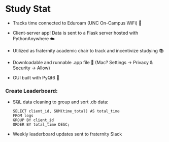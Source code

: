# Study Stat

* Tracks time connected to Eduroam (UNC On-Campus WiFi) 📶

* Client-server app! Data is sent to a Flask server hosted with PythonAnywhere ☁️

* Utilized as fraternity academic chair to track and incentivize studying 📚

* Downloadable and runnable .app file 📁 (Mac? Settings -> Privacy & Security -> Allow)

* GUI built with PyQt6 🐍

### Create Leaderboard:
* SQL data cleaning to group and sort .db data:

    ```
    SELECT client_id, SUM(time_total) AS total_time
    FROM logs
    GROUP BY client_id
    ORDER BY total_time DESC;
* Weekly leaderboard updates sent to fraternity Slack

